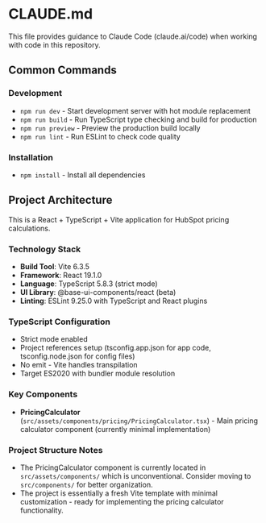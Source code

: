 # CLAUDE.md

This file provides guidance to Claude Code (claude.ai/code) when working with code in this repository.

## Common Commands

### Development
- `npm run dev` - Start development server with hot module replacement
- `npm run build` - Run TypeScript type checking and build for production
- `npm run preview` - Preview the production build locally
- `npm run lint` - Run ESLint to check code quality

### Installation
- `npm install` - Install all dependencies

## Project Architecture

This is a React + TypeScript + Vite application for HubSpot pricing calculations.

### Technology Stack
- **Build Tool**: Vite 6.3.5
- **Framework**: React 19.1.0
- **Language**: TypeScript 5.8.3 (strict mode)
- **UI Library**: @base-ui-components/react (beta)
- **Linting**: ESLint 9.25.0 with TypeScript and React plugins

### TypeScript Configuration
- Strict mode enabled
- Project references setup (tsconfig.app.json for app code, tsconfig.node.json for config files)
- No emit - Vite handles transpilation
- Target ES2020 with bundler module resolution

### Key Components
- **PricingCalculator** (`src/assets/components/pricing/PricingCalculator.tsx`) - Main pricing calculator component (currently minimal implementation)

### Project Structure Notes
- The PricingCalculator component is currently located in `src/assets/components/` which is unconventional. Consider moving to `src/components/` for better organization.
- The project is essentially a fresh Vite template with minimal customization - ready for implementing the pricing calculator functionality.